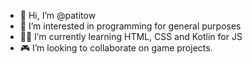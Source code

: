 - 👋 Hi, I’m @patitow
- 👀 I’m interested in programming for general purposes
- 👨‍💻 I’m currently learning HTML, CSS and Kotlin for JS
- 🎮 I’m looking to collaborate on game projects.
